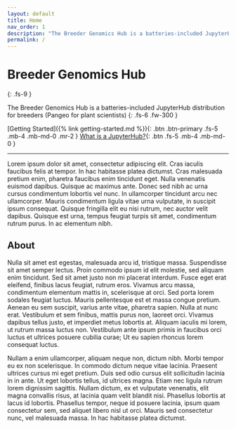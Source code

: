 ```yaml
---
layout: default
title: Home
nav_order: 1
description: "The Breeder Genomics Hub is a batteries-included JupyterHub distribution for breeders (Pangeo for plant scientists)"
permalink: /
---
```


# Breeder Genomics Hub
{: .fs-9 }

The Breeder Genomics Hub is a batteries-included JupyterHub distribution for breeders (Pangeo for plant scientists)
{: .fs-6 .fw-300 }

[Getting Started]({% link getting-started.md %}){: .btn .btn-primary .fs-5 .mb-4 .mb-md-0 .mr-2 }
[What is a JupyterHub?](#about){: .btn .fs-5 .mb-4 .mb-md-0 }

---

Lorem ipsum dolor sit amet, consectetur adipiscing elit. Cras iaculis faucibus felis at tempor. In hac habitasse platea dictumst. Cras malesuada pretium enim, pharetra faucibus enim tincidunt eget. Nulla venenatis euismod dapibus. Quisque ac maximus ante. Donec sed nibh ac urna cursus condimentum lobortis vel nunc. In ullamcorper tincidunt arcu nec ullamcorper. Mauris condimentum ligula vitae urna vulputate, in suscipit ipsum consequat. Quisque fringilla elit eu nisi rutrum, nec auctor velit dapibus. Quisque est urna, tempus feugiat turpis sit amet, condimentum rutrum purus. In ac elementum nibh. 

## About

Nulla sit amet est egestas, malesuada arcu id, tristique massa. Suspendisse sit amet semper lectus. Proin commodo ipsum id elit molestie, sed aliquam enim tincidunt. Sed sit amet justo non mi placerat interdum. Fusce eget erat eleifend, finibus lacus feugiat, rutrum eros. Vivamus arcu massa, condimentum elementum mattis in, scelerisque at orci. Sed porta lorem sodales feugiat luctus. Mauris pellentesque est et massa congue pretium. Aenean eu sem suscipit, varius ante vitae, pharetra sapien. Nulla at nunc erat. Vestibulum et sem finibus, mattis purus non, laoreet orci. Vivamus dapibus tellus justo, et imperdiet metus lobortis at. Aliquam iaculis mi lorem, ut rutrum massa luctus non. Vestibulum ante ipsum primis in faucibus orci luctus et ultrices posuere cubilia curae; Ut eu sapien rhoncus lorem consequat luctus. 

Nullam a enim ullamcorper, aliquam neque non, dictum nibh. Morbi tempor eu ex non scelerisque. In commodo dictum neque vitae lacinia. Praesent ultrices cursus mi eget pretium. Duis sed odio cursus elit sollicitudin lacinia in in ante. Ut eget lobortis tellus, id ultrices magna. Etiam nec ligula rutrum lorem dignissim sagittis. Nullam dictum, ex et vulputate venenatis, elit magna convallis risus, at lacinia quam velit blandit nisi. Phasellus lobortis at lacus id lobortis. Phasellus tempor, neque id posuere lacinia, ipsum quam consectetur sem, sed aliquet libero nisl ut orci. Mauris sed consectetur nunc, vel malesuada massa. In hac habitasse platea dictumst.
